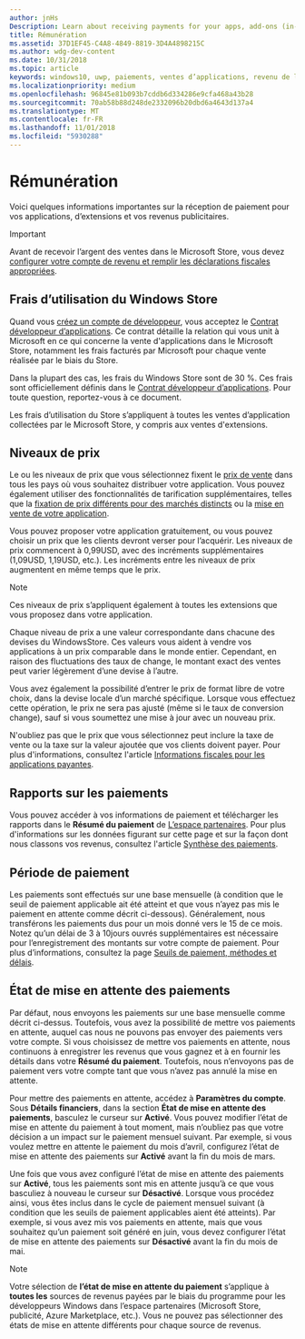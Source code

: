 ```yaml
---
author: jnHs
Description: Learn about receiving payments for your apps, add-ons (in-app products), and advertising earnings.
title: Rémunération
ms.assetid: 37D1EF45-C4A8-4849-8819-3D4A4898215C
ms.author: wdg-dev-content
ms.date: 10/31/2018
ms.topic: article
keywords: windows10, uwp, paiements, ventes d’applications, revenu de l’application, revenu, frais d’utilisation du Store, mise en attente des paiements, pourcentage
ms.localizationpriority: medium
ms.openlocfilehash: 96845e81b093b7cddb6d334286e9cfa468a43b28
ms.sourcegitcommit: 70ab58b88d248de2332096b20dbd6a4643d137a4
ms.translationtype: MT
ms.contentlocale: fr-FR
ms.lasthandoff: 11/01/2018
ms.locfileid: "5930288"
---
```

# <a name="getting-paid"></a>Rémunération
Voici quelques informations importantes sur la réception de paiement pour vos applications, d’extensions et vos revenus publicitaires.

> [!IMPORTANT]
> Avant de recevoir l’argent des ventes dans le Microsoft Store, vous devez [configurer votre compte de revenu et remplir les déclarations fiscales appropriées](setting-up-your-payout-account-and-tax-forms.md).

## <a name="store-fee"></a>Frais d’utilisation du Windows Store

Quand vous [créez un compte de développeur](http://go.microsoft.com/fwlink/p/?LinkID=615100), vous acceptez le [Contrat développeur d’applications](https://docs.microsoft.com/legal/windows/agreements/app-developer-agreement). Ce contrat détaille la relation qui vous unit à Microsoft en ce qui concerne la vente d'applications dans le Microsoft Store, notamment les frais facturés par Microsoft pour chaque vente réalisée par le biais du Store.

Dans la plupart des cas, les frais du Windows Store sont de 30 %. Ces frais sont officiellement définis dans le [Contrat développeur d’applications](https://docs.microsoft.com/legal/windows/agreements/app-developer-agreement). Pour toute question, reportez-vous à ce document.

Les frais d’utilisation du Store s’appliquent à toutes les ventes d’application collectées par le Microsoft Store, y compris aux ventes d'extensions.


## <a name="price-tiers"></a>Niveaux de prix

Le ou les niveaux de prix que vous sélectionnez fixent le [prix de vente](set-and-schedule-app-pricing.md#base-price) dans tous les pays où vous souhaitez distribuer votre application. Vous pouvez également utiliser des fonctionnalités de tarification supplémentaires, telles que la [fixation de prix différents pour des marchés distincts](set-and-schedule-app-pricing.md#override-base-price-for-specific-markets) ou la [mise en vente de votre application](put-apps-and-add-ons-on-sale.md).

Vous pouvez proposer votre application gratuitement, ou vous pouvez choisir un prix que les clients devront verser pour l’acquérir. Les niveaux de prix commencent à 0,99USD, avec des incréments supplémentaires (1,09USD, 1,19USD, etc.). Les incréments entre les niveaux de prix augmentent en même temps que le prix.

> [!NOTE] 
> Ces niveaux de prix s’appliquent également à toutes les extensions que vous proposez dans votre application.

Chaque niveau de prix a une valeur correspondante dans chacune des devises du WindowsStore. Ces valeurs vous aident à vendre vos applications à un prix comparable dans le monde entier. Cependant, en raison des fluctuations des taux de change, le montant exact des ventes peut varier légèrement d’une devise à l’autre.

Vous avez également la possibilité d’entrer le prix de format libre de votre choix, dans la devise locale d’un marché spécifique. Lorsque vous effectuez cette opération, le prix ne sera pas ajusté (même si le taux de conversion change), sauf si vous soumettez une mise à jour avec un nouveau prix. 

N'oubliez pas que le prix que vous sélectionnez peut inclure la taxe de vente ou la taxe sur la valeur ajoutée que vos clients doivent payer. Pour plus d'informations, consultez l'article [Informations fiscales pour les applications payantes](tax-details-for-paid-apps.md).


## <a name="payout-reporting"></a>Rapports sur les paiements

Vous pouvez accéder à vos informations de paiement et télécharger les rapports dans le **Résumé du paiement** de [L’espace partenaires](https://partner.microsoft.com/dashboard). Pour plus d'informations sur les données figurant sur cette page et sur la façon dont nous classons vos revenus, consultez l'article [Synthèse des paiements](payout-summary.md).


## <a name="payout-timeframe"></a>Période de paiement

Les paiements sont effectués sur une base mensuelle (à condition que le seuil de paiement applicable ait été atteint et que vous n’ayez pas mis le paiement en attente comme décrit ci-dessous). Généralement, nous transférons les paiements dus pour un mois donné vers le 15 de ce mois. Notez qu’un délai de 3 à 10jours ouvrés supplémentaires est nécessaire pour l’enregistrement des montants sur votre compte de paiement. Pour plus d’informations, consultez la page [Seuils de paiement, méthodes et délais](payment-thresholds-methods-and-timeframes.md).


##  <a name="payout-hold-status"></a>État de mise en attente des paiements

Par défaut, nous envoyons les paiements sur une base mensuelle comme décrit ci-dessus. Toutefois, vous avez la possibilité de mettre vos paiements en attente, auquel cas nous ne pouvons pas envoyer des paiements vers votre compte. Si vous choisissez de mettre vos paiements en attente, nous continuons à enregistrer les revenus que vous gagnez et à en fournir les détails dans votre **Résumé du paiement**. Toutefois, nous n’envoyons pas de paiement vers votre compte tant que vous n’avez pas annulé la mise en attente. 

Pour mettre des paiements en attente, accédez à **Paramètres du compte**. Sous **Détails financiers**, dans la section **État de mise en attente des paiements**, basculez le curseur sur **Activé**. Vous pouvez modifier l’état de mise en attente du paiement à tout moment, mais n’oubliez pas que votre décision a un impact sur le paiement mensuel suivant. Par exemple, si vous voulez mettre en attente le paiement du mois d’avril, configurez l’état de mise en attente des paiements sur **Activé** avant la fin du mois de mars.

Une fois que vous avez configuré l’état de mise en attente des paiements sur **Activé**, tous les paiements sont mis en attente jusqu’à ce que vous basculiez à nouveau le curseur sur **Désactivé**. Lorsque vous procédez ainsi, vous êtes inclus dans le cycle de paiement mensuel suivant (à condition que les seuils de paiement applicables aient été atteints). Par exemple, si vous avez mis vos paiements en attente, mais que vous souhaitez qu’un paiement soit généré en juin, vous devez configurer l’état de mise en attente des paiements sur **Désactivé** avant la fin du mois de mai.

> [!NOTE]
> Votre sélection de **l’état de mise en attente du paiement** s’applique à **toutes les** sources de revenus payées par le biais du programme pour les développeurs Windows dans l’espace partenaires (Microsoft Store, publicité, Azure Marketplace, etc.). Vous ne pouvez pas sélectionner des états de mise en attente différents pour chaque source de revenus.


 

 




